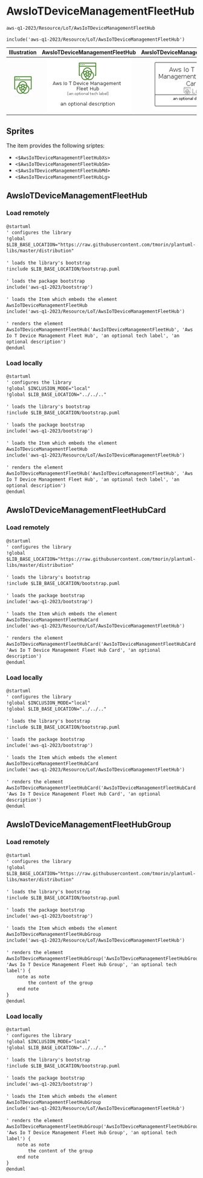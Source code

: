 # AwsIoTDeviceManagementFleetHub


```text
aws-q1-2023/Resource/LoT/AwsIoTDeviceManagementFleetHub
```

```text
include('aws-q1-2023/Resource/LoT/AwsIoTDeviceManagementFleetHub')
```



| Illustration | AwsIoTDeviceManagementFleetHub | AwsIoTDeviceManagementFleetHubCard | AwsIoTDeviceManagementFleetHubGroup |
| :---: | :---: | :---: | :---: |
| ![illustration for Illustration](../../../aws-q1-2023/Resource/LoT/AwsIoTDeviceManagementFleetHub.png) | ![illustration for AwsIoTDeviceManagementFleetHub](../../../aws-q1-2023/Resource/LoT/AwsIoTDeviceManagementFleetHub.Local.png) | ![illustration for AwsIoTDeviceManagementFleetHubCard](../../../aws-q1-2023/Resource/LoT/AwsIoTDeviceManagementFleetHubCard.Local.png) | ![illustration for AwsIoTDeviceManagementFleetHubGroup](../../../aws-q1-2023/Resource/LoT/AwsIoTDeviceManagementFleetHubGroup.Local.png) |



## Sprites
The item provides the following sriptes:

- `<$AwsIoTDeviceManagementFleetHubXs>`
- `<$AwsIoTDeviceManagementFleetHubSm>`
- `<$AwsIoTDeviceManagementFleetHubMd>`
- `<$AwsIoTDeviceManagementFleetHubLg>`





## AwsIoTDeviceManagementFleetHub

### Load remotely
```plantuml
@startuml
' configures the library
!global $LIB_BASE_LOCATION="https://raw.githubusercontent.com/tmorin/plantuml-libs/master/distribution"

' loads the library's bootstrap
!include $LIB_BASE_LOCATION/bootstrap.puml

' loads the package bootstrap
include('aws-q1-2023/bootstrap')

' loads the Item which embeds the element AwsIoTDeviceManagementFleetHub
include('aws-q1-2023/Resource/LoT/AwsIoTDeviceManagementFleetHub')

' renders the element
AwsIoTDeviceManagementFleetHub('AwsIoTDeviceManagementFleetHub', 'Aws Io T Device Management Fleet Hub', 'an optional tech label', 'an optional description')
@enduml
```

### Load locally
```plantuml
@startuml
' configures the library
!global $INCLUSION_MODE="local"
!global $LIB_BASE_LOCATION="../../.."

' loads the library's bootstrap
!include $LIB_BASE_LOCATION/bootstrap.puml

' loads the package bootstrap
include('aws-q1-2023/bootstrap')

' loads the Item which embeds the element AwsIoTDeviceManagementFleetHub
include('aws-q1-2023/Resource/LoT/AwsIoTDeviceManagementFleetHub')

' renders the element
AwsIoTDeviceManagementFleetHub('AwsIoTDeviceManagementFleetHub', 'Aws Io T Device Management Fleet Hub', 'an optional tech label', 'an optional description')
@enduml
```

## AwsIoTDeviceManagementFleetHubCard

### Load remotely
```plantuml
@startuml
' configures the library
!global $LIB_BASE_LOCATION="https://raw.githubusercontent.com/tmorin/plantuml-libs/master/distribution"

' loads the library's bootstrap
!include $LIB_BASE_LOCATION/bootstrap.puml

' loads the package bootstrap
include('aws-q1-2023/bootstrap')

' loads the Item which embeds the element AwsIoTDeviceManagementFleetHubCard
include('aws-q1-2023/Resource/LoT/AwsIoTDeviceManagementFleetHub')

' renders the element
AwsIoTDeviceManagementFleetHubCard('AwsIoTDeviceManagementFleetHubCard', 'Aws Io T Device Management Fleet Hub Card', 'an optional description')
@enduml
```

### Load locally
```plantuml
@startuml
' configures the library
!global $INCLUSION_MODE="local"
!global $LIB_BASE_LOCATION="../../.."

' loads the library's bootstrap
!include $LIB_BASE_LOCATION/bootstrap.puml

' loads the package bootstrap
include('aws-q1-2023/bootstrap')

' loads the Item which embeds the element AwsIoTDeviceManagementFleetHubCard
include('aws-q1-2023/Resource/LoT/AwsIoTDeviceManagementFleetHub')

' renders the element
AwsIoTDeviceManagementFleetHubCard('AwsIoTDeviceManagementFleetHubCard', 'Aws Io T Device Management Fleet Hub Card', 'an optional description')
@enduml
```

## AwsIoTDeviceManagementFleetHubGroup

### Load remotely
```plantuml
@startuml
' configures the library
!global $LIB_BASE_LOCATION="https://raw.githubusercontent.com/tmorin/plantuml-libs/master/distribution"

' loads the library's bootstrap
!include $LIB_BASE_LOCATION/bootstrap.puml

' loads the package bootstrap
include('aws-q1-2023/bootstrap')

' loads the Item which embeds the element AwsIoTDeviceManagementFleetHubGroup
include('aws-q1-2023/Resource/LoT/AwsIoTDeviceManagementFleetHub')

' renders the element
AwsIoTDeviceManagementFleetHubGroup('AwsIoTDeviceManagementFleetHubGroup', 'Aws Io T Device Management Fleet Hub Group', 'an optional tech label') {
    note as note
        the content of the group
    end note
}
@enduml
```

### Load locally
```plantuml
@startuml
' configures the library
!global $INCLUSION_MODE="local"
!global $LIB_BASE_LOCATION="../../.."

' loads the library's bootstrap
!include $LIB_BASE_LOCATION/bootstrap.puml

' loads the package bootstrap
include('aws-q1-2023/bootstrap')

' loads the Item which embeds the element AwsIoTDeviceManagementFleetHubGroup
include('aws-q1-2023/Resource/LoT/AwsIoTDeviceManagementFleetHub')

' renders the element
AwsIoTDeviceManagementFleetHubGroup('AwsIoTDeviceManagementFleetHubGroup', 'Aws Io T Device Management Fleet Hub Group', 'an optional tech label') {
    note as note
        the content of the group
    end note
}
@enduml
```


